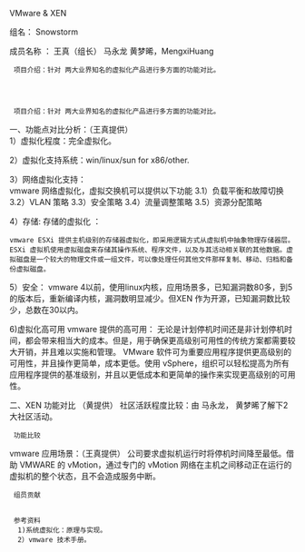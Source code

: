 VMware & XEN

组名： Snowstorm

成员名称 ：
王真（组长）
马永龙
黄梦晞，MengxiHuang
          
     项目介绍：针对 两大业界知名的虚拟化产品进行多方面的功能对比。
  
        
          
          
     项目介绍：针对 两大业界知名的虚拟化产品进行多方面的功能对比。
  
 一、功能点对比分析：（王真提供）   
   1）虚拟化程度：完全虚拟化。

   2）虚拟化支持系统：win/linux/sun for x86/other. 
   
   3）网络虚拟化支持：   
   vmware 网络虚拟化，虚拟交换机可以提供以下功能
     3.1）负载平衡和故障切换
     3.2）VLAN 策略
     3.3）安全策略
     3.4）流量调整策略
     3.5）资源分配策略
     
   4）存储: 
     存储的虚拟化 ：
    
    vmware ESXi 提供主机级别的存储器虚拟化，即采用逻辑方式从虚拟机中抽象物理存储器层。
    ESXi 虚拟机使用虚拟磁盘来存储其操作系统、程序文件，以及与其活动相关联的其他数据。虚拟磁盘是一个较大的物理文件或一组文件，可以像处理任何其他文件那样复制、移动、归档和备份虚拟磁盘。
    
   5）安全：
      vmware 4以前，使用linux内核，应用场景多，已知漏洞数80多，到5的版本后，重新编译内核，漏洞数明显减少。但XEN 作为开源，已知漏洞数比较少，总数在30以内。
     
   6)虚拟化高可用 
      vmware 提供的高可用：
    无论是计划停机时间还是非计划停机时间，都会带来相当大的成本。但是，用于确保更高级别可用性的传统方案都需要较大开销，并且难以实施和管理。 VMware 软件可为重要应用程序提供更高级别的可用性，并且操作更简单，成本更低。使用 vSphere，组织可以轻松提高为所有应用程序提供的基准级别，并且以更低成本和更简单的操作来实现更高级别的可用性。


二、XEN 功能对比 （黄提供）
     社区活跃程度比较：由 马永龙， 黄梦晞了解下2大社区活动。
     
     功能比较
  
    
    
vmware 应用场景：（王真提供）
公司要求虚拟机运行时将停机时间降至最低。借助 VMWARE 的
vMotion，通过专门的 vMotion 网络在主机之间移动正在运行的虚拟机的整个状态，且不会造成服务中断。




     组员贡献 


     参考资料 
      1)系统虚拟化：原理与实现。
      2）vmware 技术手册。
